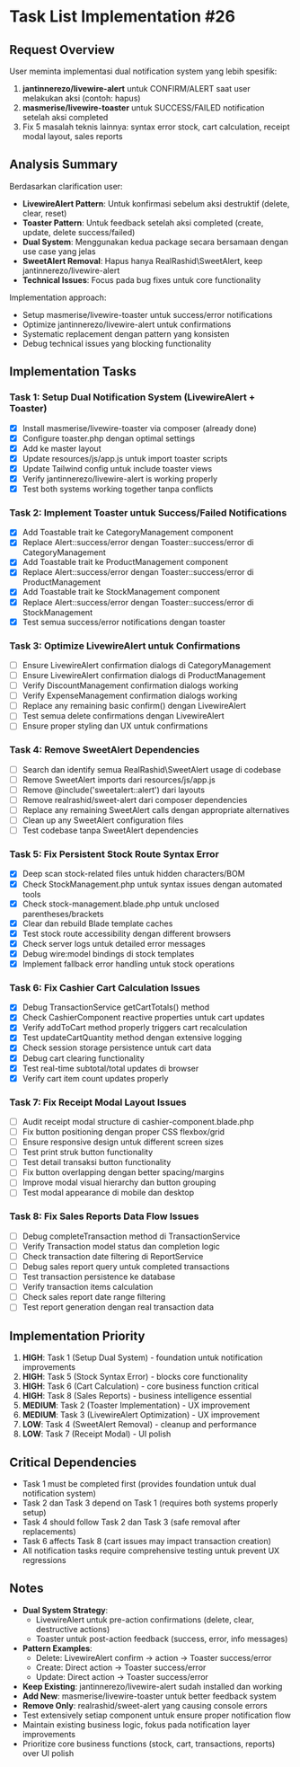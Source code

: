 # Task List Implementation #26

## Request Overview
User meminta implementasi dual notification system yang lebih spesifik:
1. **jantinnerezo/livewire-alert** untuk CONFIRM/ALERT saat user melakukan aksi (contoh: hapus)
2. **masmerise/livewire-toaster** untuk SUCCESS/FAILED notification setelah aksi completed
3. Fix 5 masalah teknis lainnya: syntax error stock, cart calculation, receipt modal layout, sales reports

## Analysis Summary
Berdasarkan clarification user:
- **LivewireAlert Pattern**: Untuk konfirmasi sebelum aksi destruktif (delete, clear, reset)
- **Toaster Pattern**: Untuk feedback setelah aksi completed (create, update, delete success/failed)
- **Dual System**: Menggunakan kedua package secara bersamaan dengan use case yang jelas
- **SweetAlert Removal**: Hapus hanya RealRashid\SweetAlert, keep jantinnerezo/livewire-alert
- **Technical Issues**: Focus pada bug fixes untuk core functionality

Implementation approach:
- Setup masmerise/livewire-toaster untuk success/error notifications
- Optimize jantinnerezo/livewire-alert untuk confirmations
- Systematic replacement dengan pattern yang konsisten
- Debug technical issues yang blocking functionality

## Implementation Tasks

### Task 1: Setup Dual Notification System (LivewireAlert + Toaster)
- [X] Install masmerise/livewire-toaster via composer (already done)
- [X] Configure toaster.php dengan optimal settings
- [X] Add <x-toaster-hub /> ke master layout
- [X] Update resources/js/app.js untuk import toaster scripts
- [X] Update Tailwind config untuk include toaster views
- [X] Verify jantinnerezo/livewire-alert is working properly
- [X] Test both systems working together tanpa conflicts

### Task 2: Implement Toaster untuk Success/Failed Notifications
- [X] Add Toastable trait ke CategoryManagement component
- [X] Replace Alert::success/error dengan Toaster::success/error di CategoryManagement
- [X] Add Toastable trait ke ProductManagement component  
- [X] Replace Alert::success/error dengan Toaster::success/error di ProductManagement
- [X] Add Toastable trait ke StockManagement component
- [X] Replace Alert::success/error dengan Toaster::success/error di StockManagement
- [X] Test semua success/error notifications dengan toaster

### Task 3: Optimize LivewireAlert untuk Confirmations
- [ ] Ensure LivewireAlert confirmation dialogs di CategoryManagement
- [ ] Ensure LivewireAlert confirmation dialogs di ProductManagement
- [ ] Verify DiscountManagement confirmation dialogs working
- [ ] Verify ExpenseManagement confirmation dialogs working
- [ ] Replace any remaining basic confirm() dengan LivewireAlert
- [ ] Test semua delete confirmations dengan LivewireAlert
- [ ] Ensure proper styling dan UX untuk confirmations

### Task 4: Remove SweetAlert Dependencies
- [ ] Search dan identify semua RealRashid\SweetAlert usage di codebase
- [ ] Remove SweetAlert imports dari resources/js/app.js
- [ ] Remove @include('sweetalert::alert') dari layouts
- [ ] Remove realrashid/sweet-alert dari composer dependencies
- [ ] Replace any remaining SweetAlert calls dengan appropriate alternatives
- [ ] Clean up any SweetAlert configuration files
- [ ] Test codebase tanpa SweetAlert dependencies

### Task 5: Fix Persistent Stock Route Syntax Error
- [X] Deep scan stock-related files untuk hidden characters/BOM
- [X] Check StockManagement.php untuk syntax issues dengan automated tools
- [X] Check stock-management.blade.php untuk unclosed parentheses/brackets
- [X] Clear dan rebuild Blade template caches
- [X] Test stock route accessibility dengan different browsers
- [X] Check server logs untuk detailed error messages
- [X] Debug wire:model bindings di stock templates
- [X] Implement fallback error handling untuk stock operations

### Task 6: Fix Cashier Cart Calculation Issues
- [X] Debug TransactionService getCartTotals() method
- [X] Check CashierComponent reactive properties untuk cart updates
- [X] Verify addToCart method properly triggers cart recalculation
- [X] Test updateCartQuantity method dengan extensive logging
- [X] Check session storage persistence untuk cart data
- [X] Debug cart clearing functionality
- [X] Test real-time subtotal/total updates di browser
- [X] Verify cart item count updates properly

### Task 7: Fix Receipt Modal Layout Issues
- [ ] Audit receipt modal structure di cashier-component.blade.php
- [ ] Fix button positioning dengan proper CSS flexbox/grid
- [ ] Ensure responsive design untuk different screen sizes
- [ ] Test print struk button functionality
- [ ] Test detail transaksi button functionality
- [ ] Fix button overlapping dengan better spacing/margins
- [ ] Improve modal visual hierarchy dan button grouping
- [ ] Test modal appearance di mobile dan desktop

### Task 8: Fix Sales Reports Data Flow Issues
- [ ] Debug completeTransaction method di TransactionService
- [ ] Verify Transaction model status dan completion logic
- [ ] Check transaction date filtering di ReportService
- [ ] Debug sales report query untuk completed transactions
- [ ] Test transaction persistence ke database
- [ ] Verify transaction items calculation
- [ ] Check sales report date range filtering
- [ ] Test report generation dengan real transaction data

## Implementation Priority
1. **HIGH**: Task 1 (Setup Dual System) - foundation untuk notification improvements
2. **HIGH**: Task 5 (Stock Syntax Error) - blocks core functionality
3. **HIGH**: Task 6 (Cart Calculation) - core business function critical
4. **HIGH**: Task 8 (Sales Reports) - business intelligence essential
5. **MEDIUM**: Task 2 (Toaster Implementation) - UX improvement
6. **MEDIUM**: Task 3 (LivewireAlert Optimization) - UX improvement
7. **LOW**: Task 4 (SweetAlert Removal) - cleanup and performance
8. **LOW**: Task 7 (Receipt Modal) - UI polish

## Critical Dependencies
- Task 1 must be completed first (provides foundation untuk dual notification system)
- Task 2 dan Task 3 depend on Task 1 (requires both systems properly setup)
- Task 4 should follow Task 2 dan Task 3 (safe removal after replacements)
- Task 6 affects Task 8 (cart issues may impact transaction creation)
- All notification tasks require comprehensive testing untuk prevent UX regressions

## Notes
- **Dual System Strategy**: 
  - LivewireAlert untuk pre-action confirmations (delete, clear, destructive actions)
  - Toaster untuk post-action feedback (success, error, info messages)
- **Pattern Examples**:
  - Delete: LivewireAlert confirm → action → Toaster success/error
  - Create: Direct action → Toaster success/error  
  - Update: Direct action → Toaster success/error
- **Keep Existing**: jantinnerezo/livewire-alert sudah installed dan working
- **Add New**: masmerise/livewire-toaster untuk better feedback system
- **Remove Only**: realrashid/sweet-alert yang causing console errors
- Test extensively setiap component untuk ensure proper notification flow
- Maintain existing business logic, fokus pada notification layer improvements
- Prioritize core business functions (stock, cart, transactions, reports) over UI polish 